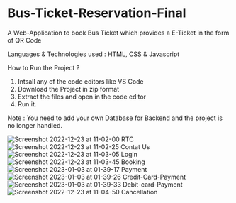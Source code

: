 # Bus-Ticket-Reservation-Final
A Web-Application to book Bus Ticket which provides a  E-Ticket  in the form of QR Code

Languages & Technologies used  : HTML, CSS &  Javascript

How to Run the Project ?
1. Intsall any of the code editors like VS Code
3. Download the Project in zip format
4. Extract the files and open in the code editor
5. Run it.

Note : You need to add your own Database for Backend and the project is no longer handled.

![Screenshot 2022-12-23 at 11-02-00 RTC](https://user-images.githubusercontent.com/86014789/220590033-accf310f-32ec-4f13-82a6-c0db61e0b353.png)
![Screenshot 2022-12-23 at 11-02-25 Contat Us](https://user-images.githubusercontent.com/86014789/220590177-2a045934-31d7-44f6-82bf-80d0fd3430ee.png)
![Screenshot 2022-12-23 at 11-03-05 Login](https://user-images.githubusercontent.com/86014789/220590190-b7a919a5-bc72-4f86-b822-a0150635477f.png)
![Screenshot 2022-12-23 at 11-03-45 Booking](https://user-images.githubusercontent.com/86014789/220590209-83f7b22a-844d-46ba-b42f-39e44beca8e6.png)
![Screenshot 2023-01-03 at 01-39-17 Payment](https://user-images.githubusercontent.com/86014789/220590246-c7ff2e00-4814-494d-baa5-55e1bbb62cc5.png)
![Screenshot 2023-01-03 at 01-39-26 Credit-Card-Payment](https://user-images.githubusercontent.com/86014789/220590260-d727b6eb-9dec-4366-9e3e-d655b8e439c4.png)
![Screenshot 2023-01-03 at 01-39-33 Debit-card-Payment](https://user-images.githubusercontent.com/86014789/220590274-bcbd1c62-8993-4fa4-8788-d1166773394e.png)
![Screenshot 2022-12-23 at 11-04-50 Cancellation](https://user-images.githubusercontent.com/86014789/220590319-1d2ed532-15dd-4b12-8320-4ba849789d60.png)
